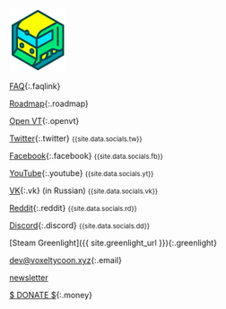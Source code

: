 <a class="logo" href="/">
  <img src="logo.png"/>
</a>

[FAQ](/faq){:.faqlink}

[Roadmap](https://trello.com/b/3susroHe/vt-roadmap){:.roadmap}

[Open VT](https://github.com/andrewpey/open-voxel-tycoon){:.openvt}

[Twitter](//twitter.com/VoxelTycoon){:.twitter} <small>{{site.data.socials.tw}}</small>

[Facebook](//facebook.com/VoxelTycoon){:.facebook} <small>{{site.data.socials.fb}} </small>

[YouTube](//youtube.com/c/voxeltycoongame){:.youtube} <small>{{site.data.socials.yt}} </small>

[VK](//vk.com/VoxelTycoon){:.vk} (in Russian) <small>{{site.data.socials.vk}}</small>

[Reddit](//reddit.com/r/voxeltycoon){:.reddit} <small>{{site.data.socials.rd}} </small>

[Discord](//discord.gg/64KPWd5){:.discord} <small>{{site.data.socials.dd}} </small>

[Steam Greenlight]({{ site.greenlight_url }}){:.greenlight}

[dev@voxeltycoon.xyz](mailto:dev@voxeltycoon.xyz){:.email}

[newsletter]({{site.newsletter_url}})

[$ DONATE $](/donate){:.money}
